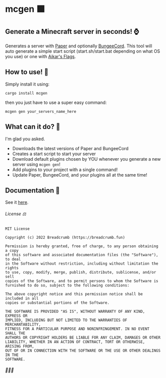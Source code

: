 # mcgen 🟩

## Generate a Minecraft server in seconds! ⌚

Generates a server with [Paper](https://papermc.io) and optionally [BungeeCord](https://www.spigotmc.org/threads/1-8-1-15-bungeecord.392/). This tool will auto generate a simple start script (start.sh/start.bat depending on what OS you use) or one with [Aikar's Flags](https://aikar.co/mcflags.html).

## How to use! 🧪

Simply install it using:

```
cargo install mcgen
```

then you just have to use a super easy command:

```
mcgen gen your_servers_name_here
```

## What can it do? 🤔

I'm glad you asked.

- Downloads the latest versions of Paper and BungeeCord
- Creates a start script to start your server
- Download default plugins chosen by YOU whenever you generate a new server using `mcgen gen`!
- Add plugins to your project with a single command!
- Update Paper, BungeeCord, and your plugins all at the same time!

## Documentation 📃

See it [here](https://github.com/BreadcrumbIsTaken/mcgen/blob/main/DOCS.md).

###### License ⚖️

    MIT License

    Copyright (c) 2022 Breadcrumb (https://breadcrumb.fun)

    Permission is hereby granted, free of charge, to any person obtaining a copy
    of this software and associated documentation files (the "Software"), to deal
    in the Software without restriction, including without limitation the rights
    to use, copy, modify, merge, publish, distribute, sublicense, and/or sell
    copies of the Software, and to permit persons to whom the Software is
    furnished to do so, subject to the following conditions:

    The above copyright notice and this permission notice shall be included in all
    copies or substantial portions of the Software.

    THE SOFTWARE IS PROVIDED "AS IS", WITHOUT WARRANTY OF ANY KIND, EXPRESS OR
    IMPLIED, INCLUDING BUT NOT LIMITED TO THE WARRANTIES OF MERCHANTABILITY,
    FITNESS FOR A PARTICULAR PURPOSE AND NONINFRINGEMENT. IN NO EVENT SHALL THE
    AUTHORS OR COPYRIGHT HOLDERS BE LIABLE FOR ANY CLAIM, DAMAGES OR OTHER
    LIABILITY, WHETHER IN AN ACTION OF CONTRACT, TORT OR OTHERWISE, ARISING FROM,
    OUT OF OR IN CONNECTION WITH THE SOFTWARE OR THE USE OR OTHER DEALINGS IN THE
    SOFTWARE.

###### 🌾🌾🌾
